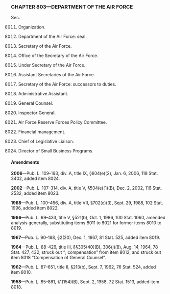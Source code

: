 ### **CHAPTER 803—DEPARTMENT OF THE AIR FORCE** ###

Sec.

8011. Organization.

8012. Department of the Air Force: seal.

8013. Secretary of the Air Force.

8014. Office of the Secretary of the Air Force.

8015. Under Secretary of the Air Force.

8016. Assistant Secretaries of the Air Force.

8017. Secretary of the Air Force: successors to duties.

8018. Administrative Assistant.

8019. General Counsel.

8020. Inspector General.

8021. Air Force Reserve Forces Policy Committee.

8022. Financial management.

8023. Chief of Legislative Liaison.

8024. Director of Small Business Programs.

#### Amendments ####

**2006**—Pub. L. 109–163, div. A, title IX, §904(e)(2), Jan. 6, 2006, 119 Stat. 3402, added item 8024.

**2002**—Pub. L. 107–314, div. A, title V, §504(e)(1)(B), Dec. 2, 2002, 116 Stat. 2532, added item 8023.

**1988**—Pub. L. 100–456, div. A, title VII, §702(c)(3), Sept. 29, 1988, 102 Stat. 1996, added item 8022.

**1986**—Pub. L. 99–433, title V, §521(b), Oct. 1, 1986, 100 Stat. 1060, amended analysis generally, substituting items 8011 to 8021 for former items 8010 to 8019.

**1967**—Pub. L. 90–168, §2(20), Dec. 1, 1967, 81 Stat. 525, added item 8019.

**1964**—Pub. L. 88–426, title III, §§305(40)(B), 306(j)(8), Aug. 14, 1964, 78 Stat. 427, 432, struck out “; compensation” from item 8012, and struck out item 8018 “Compensation of General Counsel”.

**1962**—Pub. L. 87–651, title II, §213(b), Sept. 7, 1962, 76 Stat. 524, added item 8010.

**1958**—Pub. L. 85–861, §1(154)(B), Sept. 2, 1958, 72 Stat. 1513, added item 8018.